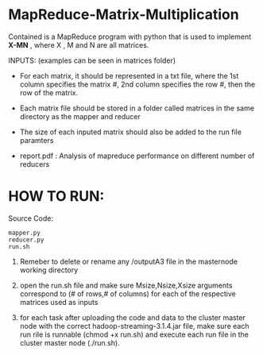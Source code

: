 # MapReduce-Matrix-Multiplication

Contained is a MapReduce program with python that is used to implement **X-MN** , where X , M and N are all matrices. 

INPUTS: (examples can be seen in matrices folder)
-  For each matrix, it should be represented in a txt file, where the 1st column specifies the matrix #, 2nd 
column specifies the row #, then the row of the matrix. 
- Each matrix file should be stored in a folder called matrices in the same directory as the mapper and reducer
- The size of each inputed matrix should also be added to the run file paramters 
 



- report.pdf : Analysis of mapreduce performance on different number of reducers 


# HOW TO RUN: 

Source Code: 
 
    mapper.py
    reducer.py 
    run.sh
    
1. Remeber to delete or rename any /outputA3  file in the masternode working directory 

2. open the run.sh file and make sure Msize,Nsize,Xsize arguments correspond to (# of rows,# of columns) for each of the respective matrices used as inputs

2. for each task after uploading the code and data to the cluster master node with the correct hadoop-streaming-3.1.4.jar file, make sure 
each run rile is runnable (chmod +x run.sh) and execute each run file in the cluster master node (./run.sh).
